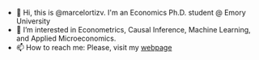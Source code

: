- 👋 Hi, this is @marcelortizv. I'm an Economics Ph.D. student @ Emory University 
- 👀 I’m interested in Econometrics, Causal Inference, Machine Learning, and Applied Microeconomics. 
- 📫 How to reach me: Please, visit my [webpage](https://marcelortizv.github.io/)

<!---
marcelortizv/marcelortizv is a ✨ special ✨ repository because its `README.md` (this file) appears on your GitHub profile.
You can click the Preview link to take a look at your changes.
--->
